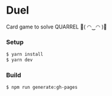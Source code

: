 # Duel
Card game to solve QUARREL 🖕( ◠‿◠ )🖕

### Setup

``` bash
$ yarn install
$ yarn dev
```

### Build

```bash
$ npm run generate:gh-pages
```
